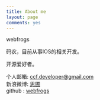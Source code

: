```yaml
---
title: About me
layout: page
comments: yes
---
```


webfrogs

码农，目前从事IOS的相关开发。

开源爱好者。        

个人邮箱: ccf.developer@gmail.com      
新浪微博: [思圃](http://weibo.com/u/1713195262)      
github : [webfrogs](https://github.com/webfrogs)      